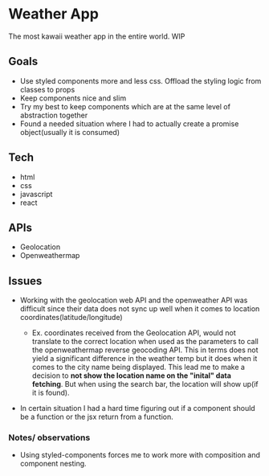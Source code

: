 # Weather App

The most kawaii weather app in the entire world. WIP

## Goals

-   Use styled components more and less css. Offload the styling logic from classes to props
-   Keep components nice and slim
-   Try my best to keep components which are at the same level of abstraction together
-   Found a needed situation where I had to actually create a promise object(usually it is consumed)

## Tech

-   html
-   css
-   javascript
-   react

## APIs

- Geolocation
- Openweathermap


## Issues

- Working with the geolocation web API and the openweather API was difficult since their data does not sync up well when it comes to location coordinates(latitude/longitude)
    -   Ex. coordinates received from the Geolocation API, would not translate to the correct location when used as the parameters to call the openweathermap reverse geocoding API. This in terms does not yield a significant difference in the weather temp but it does when it comes to the city name being displayed. This lead me to make a decision to **not show the location name on the "inital" data fetching**. But when using the search bar, the location will show up(if it is found).

- In certain situation I had a hard time figuring out if a component should be a function  or the jsx return from a function.

### Notes/ observations

- Using styled-components forces me to work more with composition and component nesting.